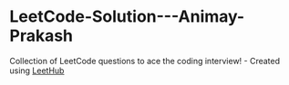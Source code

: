 # LeetCode-Solution---Animay-Prakash
Collection of LeetCode questions to ace the coding interview! - Created using [LeetHub](https://github.com/QasimWani/LeetHub)
